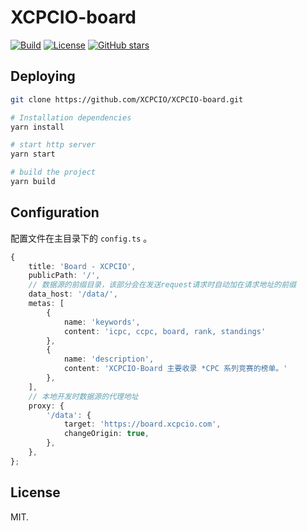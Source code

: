 # XCPCIO-board

[![Build](https://github.com/XCPCIO/XCPCIO-Board/actions/workflows/main.yml/badge.svg)](https://github.com/XCPCIO/XCPCIO-Board/actions/workflows/main.yml)
[![License][license-image-mit]](https://mit-license.org/)
[![GitHub stars](https://img.shields.io/github/stars/XCPCIO/XCPCIO-board.svg?style=social&label=Stars)](https://github.com/XCPCIO/XCPCIO-board)

## Deploying

```bash
git clone https://github.com/XCPCIO/XCPCIO-board.git

# Installation dependencies
yarn install

# start http server
yarn start

# build the project
yarn build
```

## Configuration

配置文件在主目录下的 `config.ts` 。

```typescript
{
    title: 'Board - XCPCIO',
    publicPath: '/',
    // 数据源的前缀目录，该部分会在发送request请求时自动加在请求地址的前缀
    data_host: '/data/',
    metas: [
        {
            name: 'keywords',
            content: 'icpc, ccpc, board, rank, standings'
        },
        {
            name: 'description',
            content: 'XCPCIO-Board 主要收录 *CPC 系列竞赛的榜单。'
        },
    ],
    // 本地开发时数据源的代理地址
    proxy: {
        '/data': {
            target: 'https://board.xcpcio.com',
            changeOrigin: true,
        },
    },
};
```

## License

MIT.

[license-image-mit]: https://img.shields.io/badge/license-MIT-blue.svg?labelColor=333333
